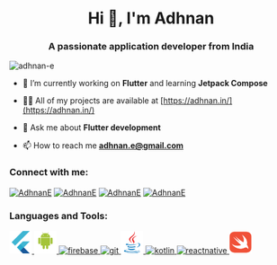 <h1 align="center">Hi 👋, I'm Adhnan</h1>
<h3 align="center">A passionate application developer from India</h3>

<p align="left"> <img src="https://komarev.com/ghpvc/?username=adhnan-e&label=Profile%20views&color=0e75b6&style=flat" alt="adhnan-e" /> </p>

- 🌱 I’m currently working on **Flutter** and learning **Jetpack Compose**

- 👨‍💻 All of my projects are available at [https://adhnan.in/](https://adhnan.in/)

- 💬 Ask me about **Flutter development**

- 📫 How to reach me **adhnan.e@gmail.com**

<h3 align="left">Connect with me:</h3>
<p align="left">
<a href="https://twitter.com/AdhnanE" target="blank"><img align="center" src="https://raw.githubusercontent.com/rahuldkjain/github-profile-readme-generator/master/src/images/icons/Social/twitter.svg" alt="AdhnanE" height="30" width="40" /></a>
<a href="https://linkedin.com/in/adhnan" target="blank"><img align="center" src="https://raw.githubusercontent.com/rahuldkjain/github-profile-readme-generator/master/src/images/icons/Social/linked-in-alt.svg" alt="AdhnanE" height="30" width="40" /></a>
<a href="https://stackoverflow.com/users/14008268/adhnan-eriyadan" target="blank"><img align="center" src="https://raw.githubusercontent.com/rahuldkjain/github-profile-readme-generator/master/src/images/icons/Social/stack-overflow.svg" alt="AdhnanE" height="30" width="40" /></a>
<a href="https://instagram.com/iamadhnan" target="blank"><img align="center" src="https://raw.githubusercontent.com/rahuldkjain/github-profile-readme-generator/master/src/images/icons/Social/instagram.svg" alt="AdhnanE" height="30" width="40" /></a>


</p>

<h3 align="left">Languages and Tools:</h3>
<p align="left">  <a href="https://developer.android.com" target="_blank"> <img src="https://raw.githubusercontent.com/devicons/devicon/master/icons/flutter/flutter-original.svg" alt="android" width="40" height="40"/> <a href="https://developer.android.com" target="_blank"> <img src="https://raw.githubusercontent.com/devicons/devicon/master/icons/android/android-original-wordmark.svg" alt="android" width="40" height="40"/> </a> <a href="https://firebase.google.com/" target="_blank"> <img src="https://www.vectorlogo.zone/logos/firebase/firebase-icon.svg" alt="firebase" width="40" height="40"/> </a> <a href="https://git-scm.com/" target="_blank"> <img src="https://www.vectorlogo.zone/logos/git-scm/git-scm-icon.svg" alt="git" width="40" height="40"/> </a> <a href="https://www.java.com" target="_blank"> <img src="https://raw.githubusercontent.com/devicons/devicon/master/icons/java/java-original.svg" alt="java" width="40" height="40"/> </a> <a href="https://kotlinlang.org" target="_blank"> <img src="https://www.vectorlogo.zone/logos/kotlinlang/kotlinlang-icon.svg" alt="kotlin" width="40" height="40"/> </a> <a href="https://reactnative.dev/" target="_blank"> <img src="https://reactnative.dev/img/header_logo.svg" alt="reactnative" width="40" height="40"/> </a> <a href="https://developer.apple.com/swift/" target="_blank"> <img src="https://raw.githubusercontent.com/devicons/devicon/master/icons/swift/swift-original.svg" alt="swift" width="40" height="40"/> </a> </p>


